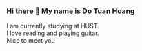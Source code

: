 ### Hi there 👋 My name is Do Tuan Hoang

<!--
**tomodachii/tomodachii** is a ✨ _special_ ✨ repository because its `README.md` (this file) appears on your GitHub profile.
-->

I am currently studying at HUST. <br>
I love reading and playing guitar. <br>
Nice to meet you

<!--
- 🔭 I’m currently working on ...
- 🌱 I’m currently learning ...
- 👯 I’m looking to collaborate on ...
- 🤔 I’m looking for help with ...
- 💬 Ask me about ...
- 📫 How to reach me: ...
- 😄 Pronouns: ...
- ⚡ Fun fact: ...
-->
